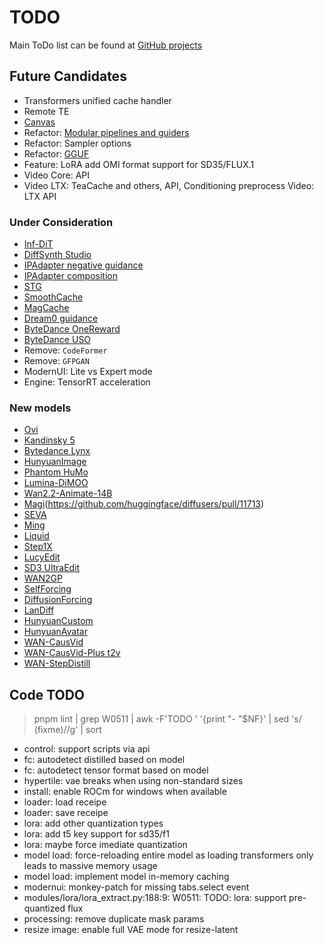 # TODO

Main ToDo list can be found at [GitHub projects](https://github.com/users/vladmandic/projects)

## Future Candidates

- Transformers unified cache handler  
- Remote TE  
- [Canvas](https://konvajs.org/)  
- Refactor: [Modular pipelines and guiders](https://github.com/huggingface/diffusers/issues/11915)  
- Refactor: Sampler options  
- Refactor: [GGUF](https://huggingface.co/docs/diffusers/main/en/quantization/gguf)  
- Feature: LoRA add OMI format support for SD35/FLUX.1  
- Video Core: API  
- Video LTX: TeaCache and others, API, Conditioning preprocess Video: LTX API  

### Under Consideration

- [Inf-DiT](https://github.com/zai-org/Inf-DiT)
- [DiffSynth Studio](https://github.com/modelscope/DiffSynth-Studio)
- [IPAdapter negative guidance](https://github.com/huggingface/diffusers/discussions/7167)  
- [IPAdapter composition](https://huggingface.co/ostris/ip-composition-adapter)  
- [STG](https://github.com/huggingface/diffusers/blob/main/examples/community/README.md#spatiotemporal-skip-guidance)  
- [SmoothCache](https://github.com/huggingface/diffusers/issues/11135)  
- [MagCache](https://github.com/lllyasviel/FramePack/pull/673/files)  
- [Dream0 guidance](https://huggingface.co/ByteDance/DreamO)  
- [ByteDance OneReward](https://github.com/bytedance/OneReward)
- [ByteDance USO](https://github.com/bytedance/USO)
- Remove: `CodeFormer`
- Remove: `GFPGAN`  
- ModernUI: Lite vs Expert mode  
- Engine: TensorRT acceleration

### New models

- [Ovi](https://github.com/character-ai/Ovi)
- [Kandinsky 5](https://github.com/ai-forever/Kandinsky-5)
- [Bytedance Lynx](https://github.com/bytedance/lynx)
- [HunyuanImage](https://huggingface.co/tencent/HunyuanImage-2.1)
- [Phantom HuMo](https://github.com/Phantom-video/Phantom)
- [Lumina-DiMOO](https://huggingface.co/Alpha-VLLM/Lumina-DiMOO)
- [Wan2.2-Animate-14B](https://huggingface.co/Wan-AI/Wan2.2-Animate-14B)
- [Magi](https://github.com/SandAI-org/MAGI-1)(https://github.com/huggingface/diffusers/pull/11713)  
- [SEVA](https://github.com/huggingface/diffusers/pull/11440)  
- [Ming](https://github.com/inclusionAI/Ming)  
- [Liquid](https://github.com/FoundationVision/Liquid)  
- [Step1X](https://github.com/stepfun-ai/Step1X-Edit)  
- [LucyEdit](https://github.com/huggingface/diffusers/pull/12340)
- [SD3 UltraEdit](https://github.com/HaozheZhao/UltraEdit)  
- [WAN2GP](https://github.com/deepbeepmeep/Wan2GP)  
- [SelfForcing](https://github.com/guandeh17/Self-Forcing)  
- [DiffusionForcing](https://github.com/kwsong0113/diffusion-forcing-transformer)  
- [LanDiff](https://github.com/landiff/landiff)  
- [HunyuanCustom](https://github.com/Tencent-Hunyuan/HunyuanCustom)  
- [HunyuanAvatar](https://huggingface.co/tencent/HunyuanVideo-Avatar)  
- [WAN-CausVid](https://huggingface.co/lightx2v/Wan2.1-T2V-14B-CausVid)  
- [WAN-CausVid-Plus t2v](https://github.com/goatWu/CausVid-Plus/)  
- [WAN-StepDistill](https://huggingface.co/lightx2v/Wan2.1-T2V-14B-StepDistill-CfgDistill)  

## Code TODO

> pnpm lint | grep W0511 | awk -F'TODO ' '{print "- "$NF}' | sed 's/ (fixme)//g' | sort
 
- control: support scripts via api
- fc: autodetect distilled based on model
- fc: autodetect tensor format based on model
- hypertile: vae breaks when using non-standard sizes
- install: enable ROCm for windows when available
- loader: load receipe
- loader: save receipe
- lora: add other quantization types
- lora: add t5 key support for sd35/f1
- lora: maybe force imediate quantization
- model load: force-reloading entire model as loading transformers only leads to massive memory usage
- model load: implement model in-memory caching
- modernui: monkey-patch for missing tabs.select event
- modules/lora/lora_extract.py:188:9: W0511: TODO: lora: support pre-quantized flux
- processing: remove duplicate mask params
- resize image: enable full VAE mode for resize-latent
